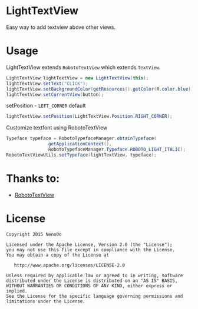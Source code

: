 # LightTextView

Easy way to add textview above other views.

# Usage

LightTextView extends `RobotoTextView` which extends `TextView`.

``` java
LightTextView lightTextView = new LightTextView(this);
lightTextView.setText("CLICK");
lightTextView.setBackgroundColor(getResources().getColor(R.color.blue));
lightTextView.setCurrentView(button);
```
setPosition - `LEFT_CORNER` default

``` java
lightTextView.setPosition(LightTextView.Position.RIGHT_CORNER);
```
Customize textfont using RobotoTextView

``` java
Typeface typeface = RobotoTypefaceManager.obtainTypeface(
                getApplicationContext(),
                RobotoTypefaceManager.Typeface.ROBOTO_LIGHT_ITALIC);
RobotoTextViewUtils.setTypeface(lightTextView, typeface);
```

# Thanks to:

+ [RobotoTextView](https://github.com/johnkil/Android-RobotoTextView) 

# License

    Copyright 2015 Neno0o

    Licensed under the Apache License, Version 2.0 (the "License");
    you may not use this file except in compliance with the License.
    You may obtain a copy of the License at
    
       http://www.apache.org/licenses/LICENSE-2.0
    
    Unless required by applicable law or agreed to in writing, software
    distributed under the License is distributed on an "AS IS" BASIS,
    WITHOUT WARRANTIES OR CONDITIONS OF ANY KIND, either express or implied.
    See the License for the specific language governing permissions and
    limitations under the License.
